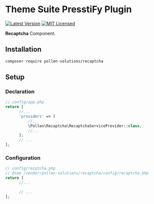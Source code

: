 # Theme Suite PresstiFy Plugin

[![Latest Version](https://img.shields.io/badge/release-1.0.0-blue?style=for-the-badge)](https://svn.tigreblanc.fr/pollen-solutions/recaptcha/tags/1.0.0)
[![MIT Licensed](https://img.shields.io/badge/license-MIT-green?style=for-the-badge)](LICENSE.md)

**Recaptcha** Component.

## Installation

```bash
composer require pollen-solutions/recaptcha
```

## Setup

### Declaration

```php
// config/app.php
return [
      //...
      'providers' => [
          //...
          \Pollen\Recaptcha\RecaptchaServiceProvider::class,
          //...
      ];
      // ...
];
```

### Configuration

```php
// config/recptcha.php
// @see /vendor/pollen-solutions/recaptcha/config/recaptcha.php
return [
      //...

      // ...
];
```
